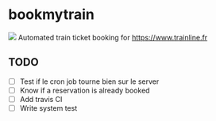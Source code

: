 # bookmytrain
![](https://travis-ci.org/Goldenson/bookmytrain.svg?branch=master)
Automated train ticket booking for https://www.trainline.fr

## TODO

- [ ] Test if le cron job tourne bien sur le server
- [ ] Know if a reservation is already booked
- [ ] Add travis CI
- [ ] Write system test
